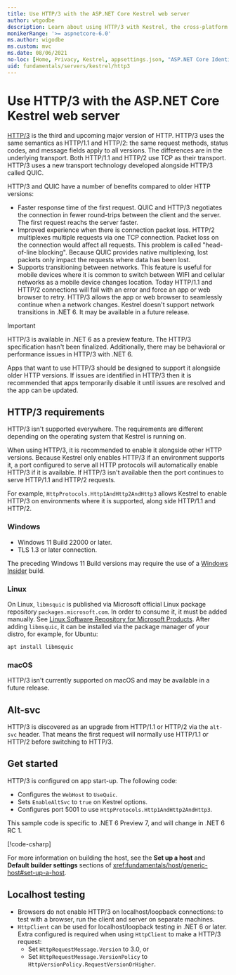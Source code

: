 ```yaml
---
title: Use HTTP/3 with the ASP.NET Core Kestrel web server
author: wtgodbe
description: Learn about using HTTP/3 with Kestrel, the cross-platform web server for ASP.NET Core.
monikerRange: '>= aspnetcore-6.0'
ms.author: wigodbe
ms.custom: mvc
ms.date: 08/06/2021
no-loc: [Home, Privacy, Kestrel, appsettings.json, "ASP.NET Core Identity", cookie, Cookie, Blazor, "Blazor Server", "Blazor WebAssembly", "Identity", "Let's Encrypt", Razor, SignalR]
uid: fundamentals/servers/kestrel/http3
---
```


# Use HTTP/3 with the ASP.NET Core Kestrel web server

[HTTP/3](https://quicwg.org/base-drafts/draft-ietf-quic-http.html) is the third and upcoming major version of HTTP. HTTP/3 uses the same semantics as HTTP/1.1 and HTTP/2: the same request methods, status codes, and message fields apply to all versions. The differences are in the underlying transport. Both HTTP/1.1 and HTTP/2 use TCP as their transport. HTTP/3 uses a new transport technology developed alongside HTTP/3 called QUIC.

HTTP/3 and QUIC have a number of benefits compared to older HTTP versions:

* Faster response time of the first request. QUIC and HTTP/3 negotiates the connection in fewer round-trips between the client and the server. The first request reachs the server faster.
* Improved experience when there is connection packet loss. HTTP/2 multiplexes multiple requests via one TCP connection. Packet loss on the connection would affect all requests. This problem is called "head-of-line blocking". Because QUIC provides native multiplexing, lost packets only impact the requests where data has been lost.
* Supports transitioning between networks. This feature is useful for mobile devices where it is common to switch between WIFI and cellular networks as a mobile device changes location. Today HTTP/1.1 and HTTP/2 connections will fail with an error and force an app or web browser to retry. HTTP/3 allows the app or web browser to seamlessly continue when a network changes. Kestrel doesn't support network transitions in .NET 6. It may be available in a future release.

> [!IMPORTANT]
> HTTP/3 is available in .NET 6 as a preview feature. The HTTP/3 specification hasn't been finalized. Additionally, there may be behavioral or performance issues in HTTP/3 with .NET 6.
>
> Apps that want to use HTTP/3 should be designed to support it alongside older HTTP versions. If issues are identified in HTTP/3 then it is recommended that apps temporarily disable it until issues are resolved and the app can be updated.

## HTTP/3 requirements

HTTP/3 isn't supported everywhere. The requirements are different depending on the operating system that Kestrel is running on.

When using HTTP/3, it is recommended to enable it alongside other HTTP versions. Because Kestrel only enables HTTP/3 if an environment supports it, a port configured to serve all HTTP protocols will automatically enable HTTP/3 if it is available. If HTTP/3 isn't available then the port continues to serve HTTP/1.1 and HTTP/2 requests.

For example, `HttpProtocols.Http1AndHttp2AndHttp3` allows Kestrel to enable HTTP/3 on environments where it is supported, along side HTTP/1.1 and HTTP/2.

### Windows

* Windows 11 Build 22000 or later.
* TLS 1.3 or later connection.

The preceding Windows 11 Build versions may require the use of a [Windows Insider](https://insider.windows.com) build.

### Linux

On Linux, `libmsquic` is published via Microsoft official Linux package repository `packages.microsoft.com`. In order to consume it, it must be added manually. See [Linux Software Repository for Microsoft Products](/windows-server/administration/linux-package-repository-for-microsoft-software). After adding `libmsquic`, it can be installed via the package manager of your distro, for example, for Ubuntu:

```cmd
apt install libmsquic
```

### macOS

HTTP/3 isn't currently supported on macOS and may be available in a future release.

## Alt-svc

HTTP/3 is discovered as an upgrade from HTTP/1.1 or HTTP/2 via the `alt-svc` header. That means the first request will normally use HTTP/1.1 or HTTP/2 before switching to HTTP/3.

## Get started

HTTP/3 is configured on app start-up. The following code:

* Configures the `WebHost` to `UseQuic`.
* Sets `EnableAltSvc` to `true` on Kestrel options.
* Configures port 5001 to use `HttpProtocols.Http1AndHttp2AndHttp3`.

This sample code is specific to .NET 6 Preview 7, and will change in .NET 6 RC 1.

[!code-csharp[](samples/6.x/Http3Sample/Program.cs?name=snippet_UseHttp3&highlight=8)]

For more information on building the host, see the **Set up a host** and **Default builder settings** sections of <xref:fundamentals/host/generic-host#set-up-a-host>.

## Localhost testing

* Browsers do not enable HTTP/3 on localhost/loopback connections: to test with a browser, run the client and server on separate machines.
* `HttpClient` can be used for localhost/loopback testing in .NET 6 or later. Extra configured is required when using `HttpClient` to make a HTTP/3 request:
  * Set `HttpRequestMessage.Version` to 3.0, or
  * Set `HttpRequestMessage.VersionPolicy` to `HttpVersionPolicy.RequestVersionOrHigher`.
